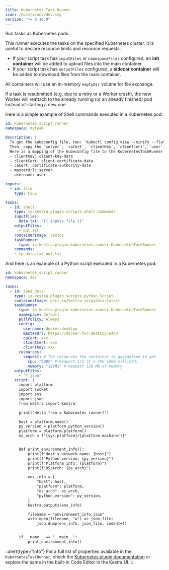 ```yaml
---
title: Kubernetes Task Runner
icon: /docs/icons/dev.svg
version: ">= 0.16.0"
---
```


Run tasks as Kubernetes pods.

This runner executes the tasks on the specified Kubernetes cluster. It is useful to declare resource limits and resource requests.

- If your script task has `inputFiles` or `namespaceFiles` configured, an **init container** will be added to upload files into the main container.
- If your script task has `outputFiles` configured, a **sidecar container** will be added to download files from the main container.

All containers will use an in-memory `emptyDir` volume for file exchange.

If a task is resubmitted (e.g. due to a retry or a Worker crash), the new Worker will reattach to the already running (or an already finished) pod instead of starting a new one.

Here is a simple example of Shell commands executed in a Kubernetes pod:

```yaml
id: kubernetes_script_runner
namespace: myteam

description: |
  To get the kubeconfig file, run: `kubectl config view --minify --flatten`.
  Then, copy the `server`, `caCert`, `clientKey`, `clientCert`, `user`, and `namespace` values to the configuration below.
  Here is a mapping of the kubeconfig file to the KubernetesTaskRunner configuration:
  - clientKey: client-key-data
  - clientCert: client-certificate-data
  - caCert: certificate-authority-data
  - masterUrl: server
  - username: user

inputs:
  - id: file
    type: FILE

tasks:
  - id: shell
    type: io.kestra.plugin.scripts.shell.Commands
    inputFiles:
      data.txt: "{{ inputs.file }}"
    outputFiles:
      - out.txt
    containerImage: centos
    taskRunner:
      type: io.kestra.plugin.kubernetes.runner.KubernetesTaskRunner
    commands:
    - cp data.txt out.txt
```

And here is an example of a Python script executed in a Kubernetes pod:

```yaml
id: kubernetes_script_runner
namespace: dev

tasks:
  - id: send_data
    type: io.kestra.plugin.scripts.python.Script
    containerImage: ghcr.io/kestra-io/pydata:latest
    taskRunner:
      type: io.kestra.plugin.kubernetes.runner.KubernetesTaskRunner
      namespace: default
      pullPolicy: Always
      config:
        username: docker-desktop
        masterUrl: https://docker-for-desktop:6443
        caCert: xxx
        clientCert: xxx
        clientKey: xxx
      resources:
        request: # The resources the container is guaranteed to get
          cpu: "500m" # Request 1/2 of a CPU (500 milliCPU)
          memory: "128Mi" # Request 128 MB of memory
    outputFiles:
      - "*.json"
    script: |
      import platform
      import socket
      import sys
      import json
      from kestra import Kestra

      print("Hello from a Kubernetes runner!")

      host = platform.node()
      py_version = platform.python_version()
      platform = platform.platform()
      os_arch = f"{sys.platform}/{platform.machine()}"


      def print_environment_info():
          print(f"Host's network name: {host}")
          print(f"Python version: {py_version}")
          print(f"Platform info: {platform}")
          print(f"OS/Arch: {os_arch}")

          env_info = {
              "host": host,
              "platform": platform,
              "os_arch": os_arch,
              "python_version": py_version,
          }
          Kestra.outputs(env_info)

          filename = "environment_info.json"
          with open(filename, "w") as json_file:
              json.dump(env_info, json_file, indent=4)


      if __name__ == '__main__':
          print_environment_info()
```

::alert{type="info"}
For a full list of properties available in the `KubernetesTaskRunner`, check the [Kubernetes plugin documentation](/plugins/plugin-kubernetes/task-runners/runner/io.kestra.plugin.kubernetes.runner.KubernetesTaskRunner) or explore the same in the built-in Code Editor in the Kestra UI.
::

